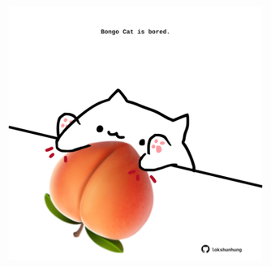 <!-- built at 04/03/2021, 24:02:48 UTC -->
<p align="center">
  <img width="500" height="500" src="./ReadmeImage.svg">
</p>
